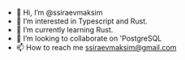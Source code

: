- 👋 Hi, I’m @ssiraevmaksim
- 👀 I’m interested in Typescript and Rust.
- 🌱 I’m currently learning Rust.
- 💞️ I’m looking to collaborate on 'PostgreSQL
- 📫 How to reach me ssiraevmaksim@gmail.com

<!----
ssiraevmaksim/ssiraevmaksim is a ✨ special ✨ repository because its `README.md` (this file) appears on your GitHub profile.
You can click the Preview link to take a look at your changes.
--->

